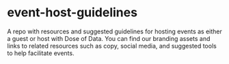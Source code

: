 # event-host-guidelines
A repo with resources and suggested guidelines for hosting events as either a guest or host with Dose of Data.  You can find our branding assets and links to related resources such as copy, social media, and suggested tools to help facilitate events.
